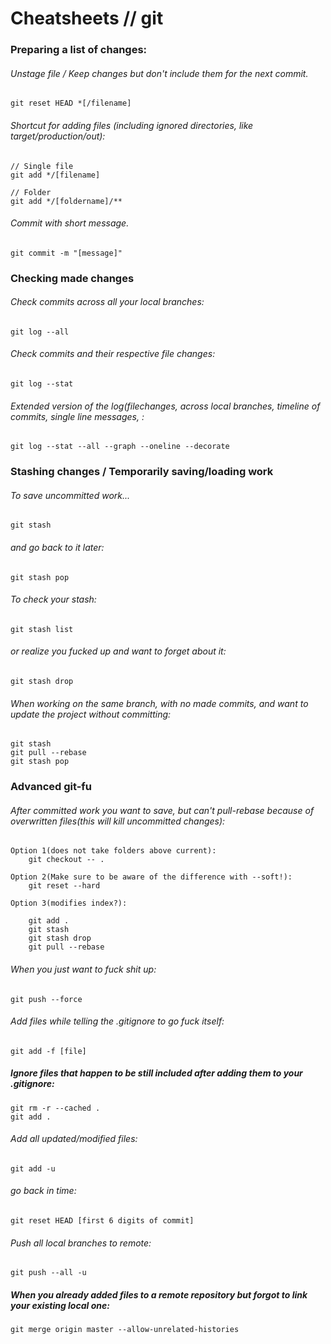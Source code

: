 # Cheatsheets // git

### Preparing a list of changes:

###### Unstage file / Keep changes but don't include them for the next commit.

    git reset HEAD *[/filename]

###### Shortcut for adding files (including ignored directories, like target/production/out):
    
    // Single file  
    git add */[filename]
    
    // Folder
    git add */[foldername]/**

###### Commit with short message.

    git commit -m "[message]"
  
### Checking made changes

###### Check commits across all your local branches:

    git log --all
    
###### Check commits and their respective file changes:

    git log --stat
    
###### Extended version of the log(filechanges, across local branches, timeline of commits, single line messages, :

    git log --stat --all --graph --oneline --decorate
   
### Stashing changes / Temporarily saving/loading work

###### To save uncommitted work... 

    git stash
    
###### and go back to it later:
    
    git stash pop

###### To check your stash:

    git stash list

###### or realize you fucked up and want to forget about it:

    git stash drop

###### When working on the _same_ branch, with _no_ made commits, and want to update the project without committing:

    git stash
    git pull --rebase
    git stash pop
    
### Advanced git-fu

###### After committed work you want to save, but can't pull-rebase because of overwritten files(this will kill uncommitted changes):  

    Option 1(does not take folders above current):
        git checkout -- .
        
    Option 2(Make sure to be aware of the difference with --soft!):
        git reset --hard
        
    Option 3(modifies index?):

        git add .
        git stash  
        git stash drop  
        git pull --rebase

###### When you just want to fuck shit up:
  
    git push --force
    
###### Add files while telling the .gitignore to go fuck itself:
  
    git add -f [file]
    
##### Ignore files that happen to be still included after adding them to your .gitignore:

    git rm -r --cached .
    git add .

###### Add all updated/modified files:
  
    git add -u
        
###### go back in time:
  
    git reset HEAD [first 6 digits of commit]

###### Push all local branches to remote:
  
    git push --all -u

##### When you already added files to a remote repository but forgot to link your existing local one:  

    git merge origin master --allow-unrelated-histories
